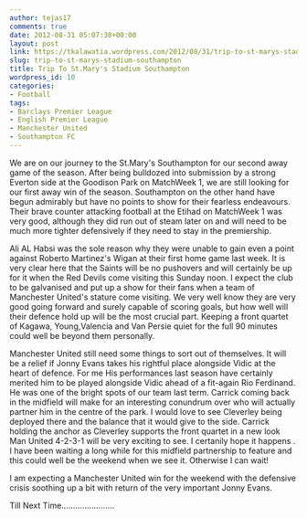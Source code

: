 ```yaml
---
author: tejas17
comments: true
date: 2012-08-31 05:07:38+00:00
layout: post
link: https://tkalawatia.wordpress.com/2012/08/31/trip-to-st-marys-stadium-southampton/
slug: trip-to-st-marys-stadium-southampton
title: Trip To St.Mary's Stadium Southampton
wordpress_id: 10
categories:
- Football
tags:
- Barclays Premier League
- English Premier League
- Manchester United
- Southampton FC
---
```


We are on our journey to the St.Mary's Southampton for our second away game of the season. After being bulldozed into submission by a strong Everton side at the Goodison Park on MatchWeek 1, we are still looking for our first away win of the season. Southampton on the other hand have begun admirably but have no points to show for their fearless endeavours. Their brave counter attacking football at the Etihad on MatchWeek 1 was very good, although they did run out of steam later on and will need to be much more tighter defensively if they need to stay in the premiership.

Ali AL Habsi was the sole reason why they were unable to gain even a point against Roberto Martinez's Wigan at their first home game last week. It is very clear here that the Saints will be no pushovers and will certainly be up for it when the Red Devils come visiting this Sunday noon. I expect the club to be galvanised and put up a show for their fans when a team of Manchester United's stature come visiting. We very well know they are very good going forward and surely capable of scoring goals, but how well will their defence hold up will be the most crucial part. Keeping a front quartet of Kagawa, Young,Valencia and Van Persie quiet for the full 90 minutes could well be beyond them personally.

Manchester United still need some things to sort out of themselves. It will be a relief if Jonny Evans takes his rightful place alongside Vidic at the heart of defence. For me His performances last season have certainly merited him to be played alongside Vidic ahead of a fit-again Rio Ferdinand. He was one of the bright spots of our team last term. Carrick coming back in the midfield will make for an interesting conundrum over who will actually partner him in the centre of the park. I would love to see Cleverley being deployed there and the balance that it would give to the side. Carrick holding the anchor as Cleverley supports the front quartet in a new look Man United 4-2-3-1 will be very exciting to see. I certanily hope it happens . I have been waiting a long while for this midfield partnership to feature and this could well be the weekend when we see it. Otherwise I can wait!

I am expecting a Manchester United win for the weekend with the defensive crisis soothing up a bit with return of the very important Jonny Evans.

Till Next Time.......................
